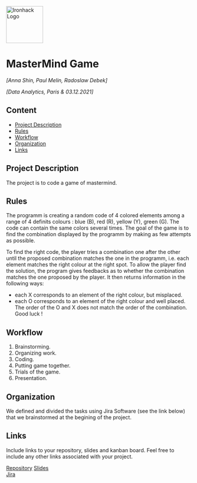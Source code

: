 <img src="https://bit.ly/2VnXWr2" alt="Ironhack Logo" width="100"/>

# MasterMind Game
*[Anna Shin, Paul Melin, Radoslaw Debek]*

*[Data Analytics, Paris & 03.12.2021]*

## Content
- [Project Description](#project-description)
- [Rules](#rules)
- [Workflow](#workflow)
- [Organization](#organization)
- [Links](#links)

## Project Description
The project is to code a game of mastermind.

## Rules
The programm is creating a random code of 4 colored elements among a range of 4 definits colours : blue (B), red (R), yellow (Y), green (G).
The code can contain the same colors several times.
The goal of the game is to find the combination displayed by the programm by making as few attempts as possible.

To find the right code, the player tries a combination one after the other until the proposed combination matches the one in the programm, i.e. each element matches the right colour at the right spot. To allow the player find the solution, the program gives feedbacks as to whether the combination matches the one proposed by the player. It then returns information in the following ways:
- each X corresponds to an element of the right colour, but misplaced.
- each O corresponds to an element of the right colour and well placed.
The order of the O and X does not match the order of the combination.
Good luck !

## Workflow
1. Brainstorming.
2. Organizing work.
3. Coding.
4. Putting game together.
5. Trials of the game. 
6. Presentation.

## Organization
We defined and divided the tasks using Jira Software (see the link below) that we brainstormed at the begining of the project.

## Links
Include links to your repository, slides and kanban board. Feel free to include any other links associated with your project.

[Repository](https://github.com/shinanna/MasterMind_Game)
[Slides](https://docs.google.com/presentation/d/1QL0klNy47-UhiYv4tQwaom0f-TvZ5F_x/edit?usp=sharing&ouid=102785489791173764779&rtpof=true&sd=true)  
[Jira](https://iron-hack.atlassian.net/jira/software/projects/MMM/boards/5)  
